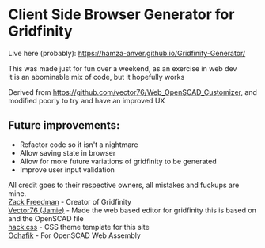# Client Side Browser Generator for Gridfinity
Live here (probably): https://hamza-anver.github.io/Gridfinity-Generator/

This was made just for fun over a weekend, as an exercise in web dev <br>
it is an abominable mix of code, but it hopefully works <br>

Derived from https://github.com/vector76/Web_OpenSCAD_Customizer, and modified poorly to try and have an improved UX

## Future improvements:
- Refactor code so it isn't a nightmare
- Allow saving state in browser
- Allow for more future variations of gridfinity to be generated
- Improve user input validation

All credit goes to their respective owners, all mistakes and fuckups are mine. <br>
<a href="https://zackfreedman.com/">Zack Freedman</a> - Creator of Gridfinity <br>
<a href="https://github.com/vector76">Vector76 (Jamie)</a> - Made the web based editor for gridfinity this is based on and the OpenSCAD file<br>
<a href="https://sukima.github.io/hackcss-ext/">hack.css</a> - CSS theme template for this site <br>
<a href="https://github.com/ochafik/openscad-wasm">Ochafik</a> - For OpenSCAD Web Assembly <br>

